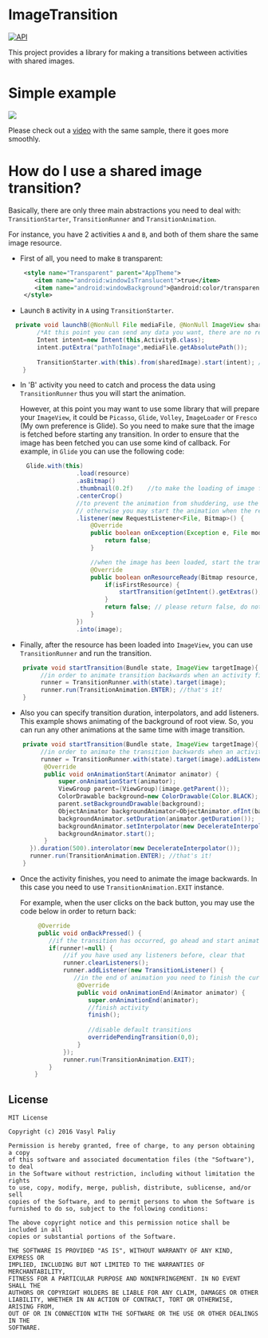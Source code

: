 # ImageTransition
[![API](https://img.shields.io/badge/API-12%2B-blue.svg?style=flat)](https://android-arsenal.com/api?level=12) 

This project provides a library for making a transitions between activities with shared images.

# Simple example #
![](https://github.com/vpaliyX/ImageTransition/blob/master/art/ezgif.com-video-to-gif%20(4).gif)

Please check out a [video](https://www.youtube.com/watch?v=ybzTDJHUrSo) with the same sample, there it goes more smoothly.

# How do I use a shared image transition? #

Basically, there are only three main abstractions you need to deal with: `TransitionStarter`, `TransitionRunner` and `TransitionAnimation`.

For instance, you have 2 activities `A` and `B`, and both of them share the same image resource.

 * First of all, you need to make `B` transparent:
 
    ```xml
     <style name="Transparent" parent="AppTheme">
        <item name="android:windowIsTranslucent">true</item>
        <item name="android:windowBackground">@android:color/transparent</item>
     </style>
    ```

* Launch `B` activity in `A` using `TransitionStarter`.

```java
  private void launchB(@NonNull File mediaFile, @NonNull ImageView sharedImage) {
        /*At this point you can send any data you want, there are no restrictions*/
        Intent intent=new Intent(this,ActivityB.class);
        intent.putExtra("pathToImage",mediaFile.getAbsolutePath());
        
        TransitionStarter.with(this).from(sharedImage).start(intent); //that's it!
    }
 ```
 
 * In 'B' activity you need to catch and process the data using `TransitionRunner` thus you will start the animation.
 
    However, at this point you may want to use some library that will prepare your `ImageView`, 
    it could be `Picasso`, `Glide`, `Volley`, `ImageLoader` or `Fresco` (My own preference is Glide).
    So you need to make sure that the image is fetched before starting any transition. In order to ensure that the image has been 
     fetched you can use some kind of callback. For example, in `Glide` you can use the following code:
 ```java
      Glide.with(this)
                    .load(resource)
                    .asBitmap()
                    .thumbnail(0.2f)    //to make the loading of image faster
                    .centerCrop()
                    //to prevent the animation from shuddering, use the listener to track when the image is ready,
                    // otherwise you may start the animation when the resource hasn't been loaded yet
                    .listener(new RequestListener<File, Bitmap>() {
                        @Override
                        public boolean onException(Exception e, File model, Target<Bitmap> target, boolean isFirstResource) {
                            return false;
                        }

                        //when the image has been loaded, start the transition
                        @Override
                        public boolean onResourceReady(Bitmap resource, File model, Target<Bitmap> target, boolean isFromMemoryCache, boolean isFirstResource) {
                            if(isFirstResource) {
                                startTransition(getIntent().getExtras(),image); //pass the data and `ImageView`
                            }
                            return false; // please return false, do not return true
                        }
                    })
                    .into(image);
 ```
 
 * Finally, after the resource has been loaded into `ImageView`, you can use `TransitionRunner` and run the transition.
 
  ```java
      private void startTransition(Bundle state, ImageView targetImage){
           //in order to animate transition backwards when an activity finishes, save created instance as global variable
           runner = TransitionRunner.with(state).target(image);
           runner.run(TransitionAnimation.ENTER); //that's it!
      }
  ```
  
  * Also you can specify transition duration, interpolators, and add listeners.
      This example shows animating of the background of root view.
      So, you can run any other animations at the same time with image transition.
      
  ```java
      private void startTransition(Bundle state, ImageView targetImage){
           //in order to animate the transition backwards when an activity finishes, save created instance as global variable
           runner = TransitionRunner.with(state).target(image).addListener(new TransitionListener() {
            @Override
            public void onAnimationStart(Animator animator) {
                super.onAnimationStart(animator);
                ViewGroup parent=(ViewGroup)(image.getParent());
                ColorDrawable background=new ColorDrawable(Color.BLACK);
                parent.setBackgroundDrawable(background);
                ObjectAnimator backgroundAnimator=ObjectAnimator.ofInt(background,"alpha",0,255);
                backgroundAnimator.setDuration(animator.getDuration());
                backgroundAnimator.setInterpolator(new DecelerateInterpolator());
                backgroundAnimator.start();
            }
        }).duration(500).interolator(new DecelerateInterpolator());
        runner.run(TransitionAnimation.ENTER); //that's it!
      }
  ```
  
 * Once the activity finishes, you need to animate the image backwards.
     In this case you need to use `TransitionAnimation.EXIT` instance.
     
     For example, when the user clicks on the back button, you may use the code below in order to return back:
    ```java
         @Override
         public void onBackPressed() {           
            //if the transition has occurred, go ahead and start animating the image backwards
            if(runner!=null) {
                //if you have used any listeners before, clear that 
                runner.clearListeners();  
                runner.addListener(new TransitionListener() {
                   //in the end of animation you need to finish the current activity and return back to the caller
                    @Override
                    public void onAnimationEnd(Animator animator) {
                       super.onAnimationEnd(animator);
                       //finish activity
                       finish();
                       
                       //disable default transitions 
                       overridePendingTransition(0,0);
                    }
                });
                runner.run(TransitionAnimation.EXIT);
            }
        }
   ```

## License ##

``````
MIT License

Copyright (c) 2016 Vasyl Paliy

Permission is hereby granted, free of charge, to any person obtaining a copy
of this software and associated documentation files (the "Software"), to deal
in the Software without restriction, including without limitation the rights
to use, copy, modify, merge, publish, distribute, sublicense, and/or sell
copies of the Software, and to permit persons to whom the Software is
furnished to do so, subject to the following conditions:

The above copyright notice and this permission notice shall be included in all
copies or substantial portions of the Software.

THE SOFTWARE IS PROVIDED "AS IS", WITHOUT WARRANTY OF ANY KIND, EXPRESS OR
IMPLIED, INCLUDING BUT NOT LIMITED TO THE WARRANTIES OF MERCHANTABILITY,
FITNESS FOR A PARTICULAR PURPOSE AND NONINFRINGEMENT. IN NO EVENT SHALL THE
AUTHORS OR COPYRIGHT HOLDERS BE LIABLE FOR ANY CLAIM, DAMAGES OR OTHER
LIABILITY, WHETHER IN AN ACTION OF CONTRACT, TORT OR OTHERWISE, ARISING FROM,
OUT OF OR IN CONNECTION WITH THE SOFTWARE OR THE USE OR OTHER DEALINGS IN THE
SOFTWARE.
``````
